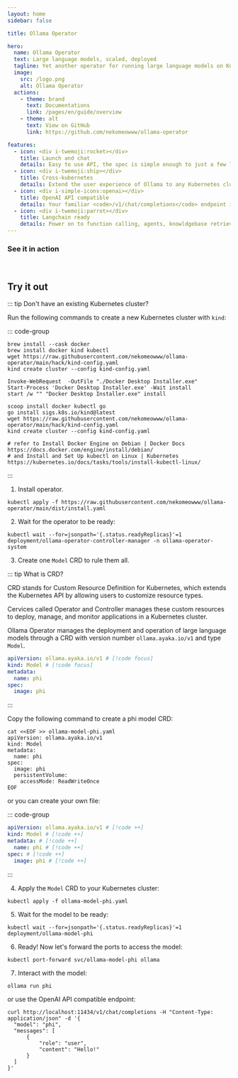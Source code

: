 ```yaml
---
layout: home
sidebar: false

title: Ollama Operator

hero:
  name: Ollama Operator
  text: Large language models, scaled, deployed
  tagline: Yet another operator for running large language models on Kubernetes with ease. Powered by Ollama! 🐫
  image:
    src: /logo.png
    alt: Ollama Operator
  actions:
    - theme: brand
      text: Documentations
      link: /pages/en/guide/overview
    - theme: alt
      text: View on GitHub
      link: https://github.com/nekomeowww/ollama-operator

features:
  - icon: <div i-twemoji:rocket></div>
    title: Launch and chat
    details: Easy to use API, the spec is simple enough to just a few lines of YAML to deploy a model, and you can chat with it right away.
  - icon: <div i-twemoji:ship></div>
    title: Cross-kubernetes
    details: Extend the user experience of Ollama to any Kubernetes cluster, edge or any cloud infrastructure, with the same spec, and chat with it from anywhere.
  - icon: <div i-simple-icons:openai></div>
    title: OpenAI API compatible
    details: Your familiar <code>/v1/chat/completions</code> endpoint is here, with the same request and response format. No need to change your code or switch to another API.
  - icon: <div i-twemoji:parrot></div>
    title: Langchain ready
    details: Power on to function calling, agents, knowldgebase retrieving. Unleash all the power Langchain has out of box with Ollama Operator.
---
```


### See it in action

<br>

<AsciinemaPlayer src="/demo.cast" />

## Try it out

::: tip Don't have an existing Kubernetes cluster?

Run the following commands to create a new Kubernetes cluster with `kind`:

::: code-group

```shell [macOS]
brew install --cask docker
brew install docker kind kubectl
wget https://raw.githubusercontent.com/nekomeowww/ollama-operator/main/hack/kind-config.yaml
kind create cluster --config kind-config.yaml
```

```shell [Windows]
Invoke-WebRequest  -OutFile "./Docker Desktop Installer.exe"
Start-Process 'Docker Desktop Installer.exe' -Wait install
start /w "" "Docker Desktop Installer.exe" install

scoop install docker kubectl go
go install sigs.k8s.io/kind@latest
wget https://raw.githubusercontent.com/nekomeowww/ollama-operator/main/hack/kind-config.yaml
kind create cluster --config kind-config.yaml
```

```shell [Linux]
# refer to Install Docker Engine on Debian | Docker Docs https://docs.docker.com/engine/install/debian/
# and Install and Set Up kubectl on Linux | Kubernetes https://kubernetes.io/docs/tasks/tools/install-kubectl-linux/
```

:::

1. Install operator.

```shell
kubectl apply -f https://raw.githubusercontent.com/nekomeowww/ollama-operator/main/dist/install.yaml
```

2. Wait for the operator to be ready:

```shell
kubectl wait --for=jsonpath='{.status.readyReplicas}'=1 deployment/ollama-operator-controller-manager -n ollama-operator-system
```

3. Create one `Model` CRD to rule them all.

::: tip What is CRD?

CRD stands for Custom Resource Definition for Kubernetes, which extends the Kubernetes API by allowing users to customize resource types.

Cervices called Operator and Controller manages these custom resources to deploy, manage, and monitor applications in a Kubernetes cluster.

Ollama Operator manages the deployment and operation of large language models through a CRD with version number `ollama.ayaka.io/v1` and type `Model`.

```yaml
apiVersion: ollama.ayaka.io/v1 # [!code focus]
kind: Model # [!code focus]
metadata:
  name: phi
spec:
  image: phi
```

:::

Copy the following command to create a phi model CRD:

```shell
cat <<EOF >> ollama-model-phi.yaml
apiVersion: ollama.ayaka.io/v1
kind: Model
metadata:
  name: phi
spec:
  image: phi
  persistentVolume:
    accessMode: ReadWriteOnce
EOF
```

or you can create your own file:

::: code-group

```yaml [ollama-model-phi.yaml]
apiVersion: ollama.ayaka.io/v1 # [!code ++]
kind: Model # [!code ++]
metadata: # [!code ++]
  name: phi # [!code ++]
spec: # [!code ++]
  image: phi # [!code ++]
```

:::

4. Apply the `Model` CRD to your Kubernetes cluster:

```shell
kubectl apply -f ollama-model-phi.yaml
```

5. Wait for the model to be ready:

```shell
kubectl wait --for=jsonpath='{.status.readyReplicas}'=1 deployment/ollama-model-phi
```

6. Ready! Now let's forward the ports to access the model:

```shell
kubectl port-forward svc/ollama-model-phi ollama
```

7. Interact with the model:

```shell
ollama run phi
```

or use the OpenAI API compatible endpoint:

```shell
curl http://localhost:11434/v1/chat/completions -H "Content-Type: application/json" -d '{
  "model": "phi",
  "messages": [
      {
          "role": "user",
          "content": "Hello!"
      }
  ]
}'
```
